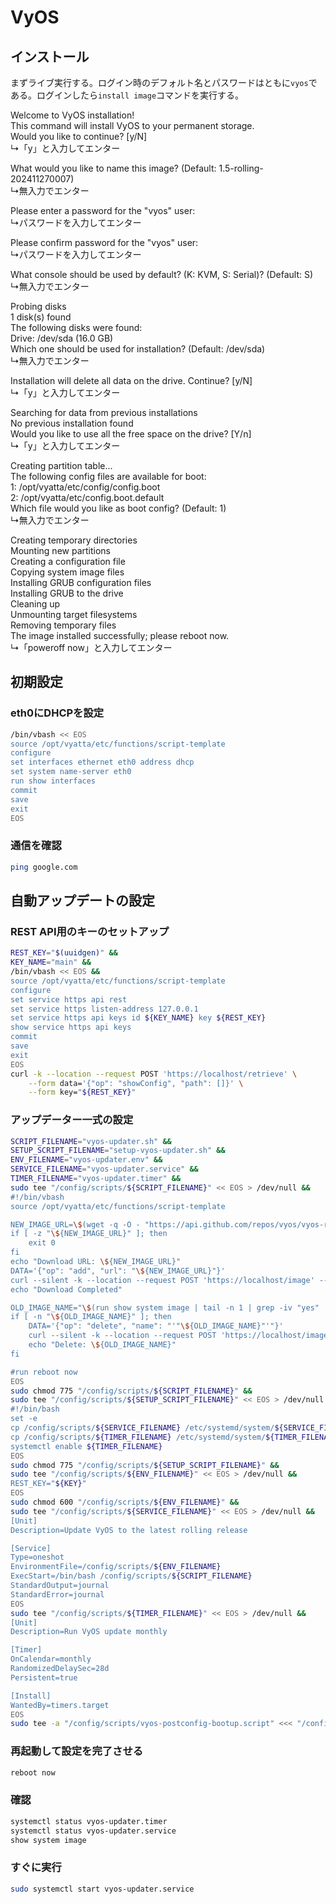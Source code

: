# VyOS
## インストール
まずライブ実行する。ログイン時のデフォルト名とパスワードはともに`vyos`である。ログインしたら`install image`コマンドを実行する。

Welcome to VyOS installation!<br>
This command will install VyOS to your permanent storage.<br>
Would you like to continue? [y/N]<br>
↳「y」と入力してエンター

What would you like to name this image? (Default: 1.5-rolling-202411270007)<br>
↳無入力でエンター

Please enter a password for the "vyos" user:<br>
↳パスワードを入力してエンター

Please confirm password for the "vyos" user:<br>
↳パスワードを入力してエンター

What console should be used by default? (K: KVM, S: Serial)? (Default: S)<br>
↳無入力でエンター

Probing disks<br>
1 disk(s) found<br>
The following disks were found:<br>
Drive: /dev/sda (16.0 GB)<br>
Which one should be used for installation? (Default: /dev/sda)<br>
↳無入力でエンター

Installation will delete all data on the drive. Continue? [y/N]<br>
↳「y」と入力してエンター

Searching for data from previous installations<br>
No previous installation found<br>
Would you like to use all the free space on the drive? [Y/n]<br>
↳「y」と入力してエンター

Creating partition table...<br>
The following config files are available for boot:<br>
        1: /opt/vyatta/etc/config/config.boot<br>
        2: /opt/vyatta/etc/config.boot.default<br>
Which file would you like as boot config? (Default: 1)<br>
↳無入力でエンター

Creating temporary directories<br>
Mounting new partitions<br>
Creating a configuration file<br>
Copying system image files<br>
Installing GRUB configuration files<br>
Installing GRUB to the drive<br>
Cleaning up<br>
Unmounting target filesystems<br>
Removing temporary files<br>
The image installed successfully; please reboot now.<br>
↳「poweroff now」と入力してエンター

## 初期設定
### eth0にDHCPを設定
```sh
/bin/vbash << EOS
source /opt/vyatta/etc/functions/script-template
configure
set interfaces ethernet eth0 address dhcp
set system name-server eth0
run show interfaces
commit
save
exit
EOS
```

### 通信を確認
```sh
ping google.com
```

## 自動アップデートの設定
### REST API用のキーのセットアップ
```sh
REST_KEY="$(uuidgen)" &&
KEY_NAME="main" &&
/bin/vbash << EOS &&
source /opt/vyatta/etc/functions/script-template
configure
set service https api rest
set service https listen-address 127.0.0.1
set service https api keys id ${KEY_NAME} key ${REST_KEY}
show service https api keys
commit
save
exit
EOS
curl -k --location --request POST 'https://localhost/retrieve' \
    --form data='{"op": "showConfig", "path": []}' \
    --form key="${REST_KEY}"
```

### アップデーター一式の設定
```sh
SCRIPT_FILENAME="vyos-updater.sh" &&
SETUP_SCRIPT_FILENAME="setup-vyos-updater.sh" &&
ENV_FILENAME="vyos-updater.env" &&
SERVICE_FILENAME="vyos-updater.service" &&
TIMER_FILENAME="vyos-updater.timer" &&
sudo tee "/config/scripts/${SCRIPT_FILENAME}" << EOS > /dev/null &&
#!/bin/vbash
source /opt/vyatta/etc/functions/script-template

NEW_IMAGE_URL=\$(wget -q -O - "https://api.github.com/repos/vyos/vyos-rolling-nightly-builds/releases/latest" | grep browser_download_url | head -n 1 | cut -d\\" -f4)
if [ -z "\${NEW_IMAGE_URL}" ]; then
    exit 0
fi
echo "Download URL: \${NEW_IMAGE_URL}"
DATA='{"op": "add", "url": "\${NEW_IMAGE_URL}"}'
curl --silent -k --location --request POST 'https://localhost/image' --form data="\${DATA}" --form key="\${REST_KEY}" > /dev/null || exit 0
echo "Download Completed"

OLD_IMAGE_NAME="\$(run show system image | tail -n 1 | grep -iv "yes" | sed 's/^ *//;s/ *$//')"
if [ -n "\${OLD_IMAGE_NAME}" ]; then
    DATA='{"op": "delete", "name": "'"\${OLD_IMAGE_NAME}"'"}'
    curl --silent -k --location --request POST 'https://localhost/image' --form data="\${DATA}" --form key="\${REST_KEY}" > /dev/null
    echo "Delete: \${OLD_IMAGE_NAME}"
fi

#run reboot now
EOS
sudo chmod 775 "/config/scripts/${SCRIPT_FILENAME}" &&
sudo tee "/config/scripts/${SETUP_SCRIPT_FILENAME}" << EOS > /dev/null &&
#!/bin/bash
set -e
cp /config/scripts/${SERVICE_FILENAME} /etc/systemd/system/${SERVICE_FILENAME}
cp /config/scripts/${TIMER_FILENAME} /etc/systemd/system/${TIMER_FILENAME}
systemctl enable ${TIMER_FILENAME}
EOS
sudo chmod 775 "/config/scripts/${SETUP_SCRIPT_FILENAME}" &&
sudo tee "/config/scripts/${ENV_FILENAME}" << EOS > /dev/null &&
REST_KEY="${KEY}"
EOS
sudo chmod 600 "/config/scripts/${ENV_FILENAME}" &&
sudo tee "/config/scripts/${SERVICE_FILENAME}" << EOS > /dev/null &&
[Unit]
Description=Update VyOS to the latest rolling release

[Service]
Type=oneshot
EnvironmentFile=/config/scripts/${ENV_FILENAME}
ExecStart=/bin/bash /config/scripts/${SCRIPT_FILENAME}
StandardOutput=journal
StandardError=journal
EOS
sudo tee "/config/scripts/${TIMER_FILENAME}" << EOS > /dev/null &&
[Unit]
Description=Run VyOS update monthly

[Timer]
OnCalendar=monthly
RandomizedDelaySec=28d 
Persistent=true

[Install]
WantedBy=timers.target
EOS
sudo tee -a "/config/scripts/vyos-postconfig-bootup.script" <<< "/config/scripts/${SETUP_SCRIPT_FILENAME}" > /dev/null
```

### 再起動して設定を完了させる
```sh
reboot now
```

### 確認
```sh
systemctl status vyos-updater.timer
systemctl status vyos-updater.service
show system image
```

### すぐに実行
```sh
sudo systemctl start vyos-updater.service
```
